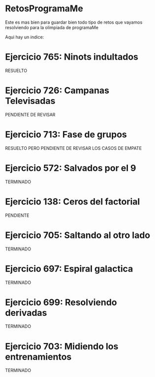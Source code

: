 # RetosProgramaMe
Este es mas bien para guardar bien todo tipo de retos que vayamos resolviendo para la olimpiada de programaMe

Aqui hay un indice:

# Ejercicio 765: Ninots indultados
RESUELTO

# Ejercicio 726: Campanas Televisadas
PENDIENTE DE REVISAR

# Ejercicio 713: Fase de grupos
RESUELTO PERO PENDIENTE DE REVISAR LOS CASOS DE EMPATE

# Ejercicio 572: Salvados por el 9
TERMINADO

# Ejercicio 138: Ceros del factorial
PENDIENTE

# Ejercicio 705: Saltando al otro lado
TERMINADO

# Ejercicio 697: Espiral galactica
TERMINADO

# Ejercicio 699: Resolviendo derivadas
TERMINADO

# Ejercicio 703: Midiendo los entrenamientos 
TERMINADO